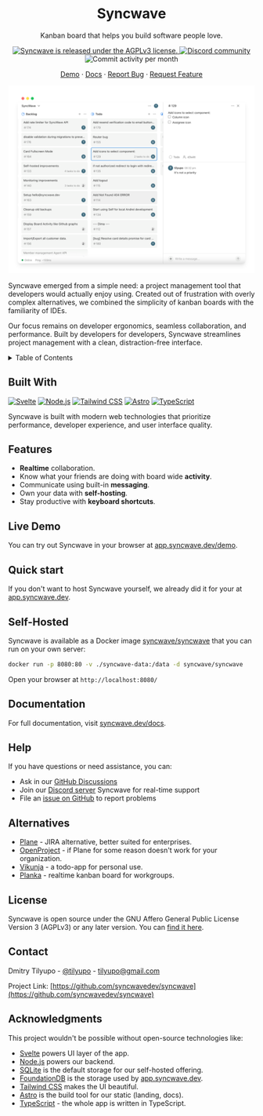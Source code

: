 <div align="center">
  <h1 align="center">Syncwave</h1>

  <p align="center">
    Kanban board that helps you build software people love.
</p>
  <p align="center">
    <a href="https://github.com/syncwavedev/syncwave/blob/main/LICENSE">
      <img src="https://img.shields.io/badge/license-AGPL--v3-green?style=for-the-badge" alt="Syncwave is released under the AGPLv3 license." />
    </a>
    <a href="https://discord.com/invite/FzQjQVFdQz">
      <!-- <img alt="Discord online members" src="https://img.shields.io/discord/1363049127663108156?color=5865F2&label=Discord&style=for-the-badge" /> -->
      <img src="https://img.shields.io/badge/Chat%20on-Discord-%235766f2?style=for-the-badge" alt="Discord community" />
    </a>
    <img alt="Commit activity per month" src="https://img.shields.io/github/commit-activity/m/syncwavedev/syncwave?style=for-the-badge" />
  </p>
  <p align="center">
    <a href="https://app.syncwave.dev/demo">Demo</a>
    &middot;
    <a href="https://www.syncwave.dev/docs">Docs</a>
    &middot;
    <a href="https://github.com/syncwavedev/syncwave/issues/new?labels=bug&template=bug-report---.md">Report Bug</a>
    &middot;
    <a href="https://github.com/syncwavedev/syncwave/issues/new?labels=enhancement&template=feature-request---.md">Request Feature</a>

  </p>
</div>

<picture>
    <source media="(prefers-color-scheme: dark)" srcset="./packages/www/src/assets/syncwave-window-screenshot-dark-v2.png">
    <source media="(prefers-color-scheme: light)" srcset="./packages/www/src/assets/syncwave-window-screenshot-light-v2.png">
    <img alt="Syncwave Screenshot" src="./packages/www/src/assets/syncwave-window-screenshot-light-v2.png">
</picture>

Syncwave emerged from a simple need: a project management tool that developers would actually enjoy using. Created out of frustration with overly complex alternatives, we combined the simplicity of kanban boards with the familiarity of IDEs.

Our focus remains on developer ergonomics, seamless collaboration, and performance. Built by developers for developers, Syncwave streamlines project management with a clean, distraction-free interface.

<details>
  <summary>Table of Contents</summary>
  <ol>
    <li><a href="#built-with">Built With</a></li>
    <li><a href="#features">Features</a></li>
    <li><a href="#quick-start">Quick start</a></li>
    <li><a href="#self-hosted">Self-Hosted</a></li>
    <li><a href="#documentation">Documentation</a></li>
    <li><a href="#help">Help</a></li>
    <li><a href="#alternatives">Alternatives</a></li>
    <li><a href="#license">License</a></li>
    <li><a href="#contact">Contact</a></li>
    <li><a href="#acknowledgments">Acknowledgments</a></li>
  </ol>
</details>

## Built With

[![Svelte][Svelte.dev]][Svelte-url]
[![Node.js][Node.js]][Node-url]
[![Tailwind CSS][Tailwind-CSS]][Tailwind-CSS-url]
[![Astro][Astro]][Astro-url]
[![TypeScript][TypeScript]][TypeScript-url]

Syncwave is built with modern web technologies that prioritize performance, developer experience, and user interface quality.

## Features

- **Realtime** collaboration.
- Know what your friends are doing with board wide **activity**.
- Communicate using built-in **messaging**.
- Own your data with **self-hosting**.
- Stay productive with **keyboard shortcuts**.

## Live Demo

You can try out Syncwave in your browser at [app.syncwave.dev/demo](https://app.syncwave.dev/demo).

## Quick start

If you don't want to host Syncwave yourself, we already did it for your at [app.syncwave.dev](https://app.syncwave.dev).

## Self-Hosted

Syncwave is available as a Docker image [syncwave/syncwave](http://hub.docker.com/r/syncwave/syncwave) that you can run on your own server:

```sh
docker run -p 8080:80 -v ./syncwave-data:/data -d syncwave/syncwave
```

Open your browser at `http://localhost:8080/`

## Documentation

For full documentation, visit [syncwave.dev/docs](https://www.syncwave.dev/docs).

## Help

If you have questions or need assistance, you can:

- Ask in our [GitHub Discussions](https://github.com/syncwavedev/syncwave/discussions)
- Join our [Discord server](https://discord.com/invite/FzQjQVFdQz) Syncwave for real-time support
- File an [issue on GitHub](https://github.com/syncwavedev/syncwave/issues) to report problems

## Alternatives

- [Plane](http://github.com/makeplane/plane/) - JIRA alternative, better suited for enterprises.
- [OpenProject](https://github.com/opf/openproject) - if Plane for some reason doesn't work for your organization.
- [Vikunja](https://github.com/go-vikunja/vikunja/tree/main) - a todo-app for personal use.
- [Planka](https://github.com/plankanban/planka) - realtime kanban board for workgroups.

## License

Syncwave is open source under the GNU Affero General Public License Version 3 (AGPLv3) or any later version. You can [find it here](./LICENSE).

## Contact

Dmitry Tilyupo - [@tilyupo](https://x.com/dmitrytilyupo) - tilyupo@gmail.com

Project Link: [https://github.com/syncwavedev/syncwave](https://github.com/syncwavedev/syncwave)

## Acknowledgments

This project wouldn't be possible without open-source technologies like:

- [Svelte](https://github.com/sveltejs/svelte) powers UI layer of the app.
- [Node.js](https://github.com/nodejs/node) powers our backend.
- [SQLite](https://github.com/sqlite/sqlite) is the default storage for our self-hosted offering.
- [FoundationDB](https://github.com/apple/foundationdb) is the storage used by [app.syncwave.dev](https://app.syncwave.dev).
- [Tailwind CSS](https://github.com/tailwindlabs/tailwindcss) makes the UI beautiful.
- [Astro](https://github.com/withastro/astro) is the build tool for our static (landing, docs).
- [TypeScript](https://github.com/microsoft/TypeScript) - the whole app is written in TypeScript.

<!-- MARKDOWN LINKS & IMAGES -->
<!-- https://www.markdownguide.org/basic-syntax/#reference-style-links -->

[contributors-shield]: https://img.shields.io/github/contributors/syncwavedev/syncwave.svg?style=for-the-badge
[contributors-url]: https://github.com/syncwavedev/syncwave/graphs/contributors
[forks-shield]: https://img.shields.io/github/forks/syncwavedev/syncwave.svg?style=for-the-badge
[forks-url]: https://github.com/syncwavedev/syncwave/network/members
[stars-shield]: https://img.shields.io/github/stars/syncwavedev/syncwave.svg?style=for-the-badge
[stars-url]: https://github.com/syncwavedev/syncwave/stargazers
[issues-shield]: https://img.shields.io/github/issues/syncwavedev/syncwave.svg?style=for-the-badge
[issues-url]: https://github.com/syncwavedev/syncwave/issues
[license-shield]: https://img.shields.io/github/license/syncwavedev/syncwave.svg?style=for-the-badge
[license-url]: https://github.com/syncwavedev/syncwave/blob/master/LICENSE
[product-screenshot]: images/screenshot.png
[Next.js]: https://img.shields.io/badge/next.js-000000?style=for-the-badge&logo=nextdotjs&logoColor=white
[Svelte.dev]: https://img.shields.io/badge/Svelte-4A4A55?style=for-the-badge&logo=svelte&logoColor=FF3E00
[Svelte-url]: https://svelte.dev/
[Node.js]: https://img.shields.io/badge/Node.js-339933?style=for-the-badge&logo=nodedotjs&logoColor=white
[Node-url]: https://nodejs.org/
[Tailwind-CSS]: https://img.shields.io/badge/Tailwind_CSS-06B6D4?style=for-the-badge&logo=tailwind-css&logoColor=white
[Tailwind-CSS-url]: https://tailwindcss.com/
[Astro]: https://img.shields.io/badge/Astro-FF5C00?style=for-the-badge&logo=astro&logoColor=white
[Astro-url]: https://astro.build/
[TypeScript]: https://img.shields.io/badge/TypeScript-007ACC?style=for-the-badge&logo=typescript&logoColor=white
[TypeScript-url]: https://www.typescriptlang.org/
